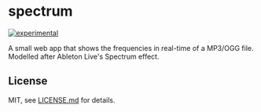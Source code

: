 # spectrum

[![experimental](http://badges.github.io/stability-badges/dist/experimental.svg)](http://github.com/badges/stability-badges)

A small web app that shows the frequencies in real-time of a MP3/OGG file. Modelled after Ableton Live's Spectrum effect.

## License

MIT, see [LICENSE.md](http://github.com/mattdesl/spectrum/blob/master/LICENSE.md) for details.
